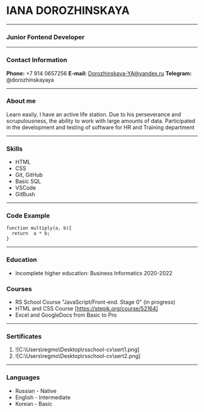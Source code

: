 # IANA DOROZHINSKAYA
*****************************
### Junior Fontend Developer
-----------------------------



### Contact Information

**Phone:** +7 914 0657256
**E-mail:** Dorozhinskaya-YA@yandex.ru
**Telegram:** @dorozhinskayaya

------------------------------

### About me

Learn easily, I have an active life station.
Due to his perseverance and scrupulousness, the ability to work with large amounts of data.
Participated in the development and testing of software for HR and Training department

------------------------------

### Skills
* HTML
* CSS
* Git, GitHub
* Basic SQL
* VSCode
* GitBush

------------------------------

### Code Example
```
function multiply(a, b){
  return  a * b;
}
```

------------------------------

### Education

* Incomplete higher education: Business Informatics 2020-2022

### Courses

* RS School Course "JavaScript/Front-end. Stage 0" (in progress)
* HTML and CSS Course [https://stepik.org/course/52164]
* Excel and GoogleDocs from Basic to Pro 

------------------------------

### Sertificates
1. ![C:\Users\regmo\Desktop\rsschool-cv\sert1.png]
2. ![C:\Users\regmo\Desktop\rsschool-cv\sert2.png]

------------------------------

### Languages

* Russian - Native
* English - Intermediate
* Korean - Basic


